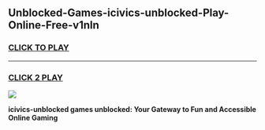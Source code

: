 
## Unblocked-Games-icivics-unblocked-Play-Online-Free-v1nln
<h3>
<a href="https://premium76.site?title=icivics-unblocked&ref=26A">CLICK TO PLAY</a></h3>
<hr>

<h3>
<a href="https://premium76.site?title=icivics-unblocked&ref=26A">CLICK 2 PLAY</a>
  
</h3>

<a href="https://premium76.site?title=icivics-unblocked&ref=26A"><img src="https://clearcache.store/games.png"></a>


**icivics-unblocked games unblocked: Your Gateway to Fun and Accessible Online Gaming**
